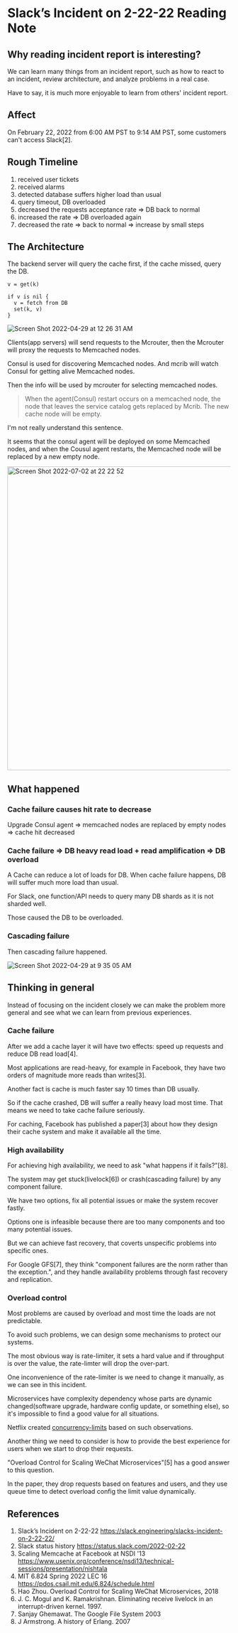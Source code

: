 # Slack’s Incident on 2-22-22 Reading Note

## Why reading incident report is interesting?

We can learn many things from an incident report, such as how to react to an incident, review architecture, and analyze problems in a real case.

Have to say, it is much more enjoyable to learn from others' incident report.

## Affect

On February 22, 2022 from 6:00 AM PST to 9:14 AM PST, some customers can't access Slack[2].

## Rough Timeline

1. received user tickets
2. received alarms 
3. detected database suffers higher load than usual
4. query timeout, DB overloaded
5. decreased the requests acceptance rate => DB back to normal
6. increased the rate => DB overloaded again
7. decreased the rate => back to normal => increase by small steps

## The Architecture

The backend server will query the cache first, if the cache missed, query the DB.

``` 
v = get(k)

if v is nil {
  v = fetch from DB
  set(k, v)
}
```

![Screen Shot 2022-04-29 at 12 26 31 AM](https://user-images.githubusercontent.com/3775525/165799822-50bc0477-60ce-49ee-98b2-4efd6ae6c91d.png)

Clients(app servers) will send requests to the Mcrouter, then the Mcrouter will proxy the requests to Memcached nodes.

Consul is used for discovering Memcached nodes. And mcrib will watch Consul for getting alive Memcached nodes. 

Then the info will be used by mcrouter for selecting memcached nodes.

> When the agent(Consul) restart occurs on a memcached node, the node that leaves the service catalog gets replaced by Mcrib. The new cache node will be empty.

I'm not really understand this sentence.

It seems that the consul agent will be deployed on some Memcached nodes, and when the Cousul agent restarts, the Memcached node will be replaced by a new empty node.

<img width="684" alt="Screen Shot 2022-07-02 at 22 22 52" src="https://user-images.githubusercontent.com/3775525/177004761-a94c9461-88d5-4426-9201-6122fa07b4c8.png">

## What happened

### Cache failure causes hit rate to decrease

Upgrade Consul agent => memcached nodes are replaced by empty nodes => cache hit decreased

### Cache failure => DB heavy read load + read amplification => DB overload

A Cache can reduce a lot of loads for DB. When cache failure happens, DB will suffer much more load than usual.

For Slack, one function/API needs to query many DB shards as it is not sharded well.

Those caused the DB to be overloaded.

### Cascading failure
Then cascading failure happened.

![Screen Shot 2022-04-29 at 9 35 05 AM](https://user-images.githubusercontent.com/3775525/165872687-9f9966e7-d2bb-41bc-a095-bae4e874c179.png)


## Thinking in general

Instead of focusing on the incident closely we can make the problem more general and see what we can learn from previous experiences.

### Cache failure

After we add a cache layer it will have two effects: speed up requests and reduce DB read load[4].

Most applications are read-heavy, for example in Facebook, they have two orders of magnitude more reads than writes[3].

Another fact is cache is much faster say 10 times than DB usually.

So if the cache crashed, DB will suffer a really heavy load most time. That means we need to take cache failure seriously.

For caching, Facebook has published a paper[3] about how they design their cache system and make it available all the time.

### High availability

For achieving high availability, we need to ask "what happens if it fails?"[8].

The system may get stuck(livelock[6]) or crash(cascading failure) by any component failure.

We have two options, fix all potential issues or make the system recover fastly.

Options one is infeasible because there are too many components and too many potential issues.

But we can achieve fast recovery, that coverts unspecific problems into specific ones.

For Google GFS[7], they think "component failures are the norm rather than the exception.", and they handle availability problems through fast recovery and replication.

### Overload control

Most problems are caused by overload and most time the loads are not predictable.

To avoid such problems, we can design some mechanisms to protect our systems.

The most obvious way is rate-limiter, it sets a hard value and if throughput is over the value, the rate-limter will drop the over-part.

One inconvenience of the rate-limiter is we need to change it manually, as we can see in this incident.

Microservices have complexity dependency whose parts are dynamic changed(software upgrade, hardware config update, or something else), so it's impossible to find a good value for all situations.

Netflix created [concurrency-limits](https://github.com/Netflix/concurrency-limits) based on such observations.

Another thing we need to consider is how to provide the best  experience for users when we start to drop their requests.

"Overload Control for Scaling WeChat Microservices"[5] has a good answer to this question.

In the paper, they drop requests based on features and users, and they use queue time to detect overload config the limit value dynamically.

## References
1. Slack’s Incident on 2-22-22
   https://slack.engineering/slacks-incident-on-2-22-22/
2. Slack status history
   https://status.slack.com/2022-02-22
3. Scaling Memcache at Facebook at NSDI '13
   https://www.usenix.org/conference/nsdi13/technical-sessions/presentation/nishtala
4. MIT 6.824 Spring 2022 LEC 16
   https://pdos.csail.mit.edu/6.824/schedule.html
5. Hao Zhou. Overload Control for Scaling WeChat Microservices, 2018
6. J. C. Mogul and K. Ramakrishnan. Eliminating receive livelock in an interrupt-driven kernel. 1997.
7. Sanjay Ghemawat. The Google File System 2003
8. J Armstrong. A history of Erlang. 2007
